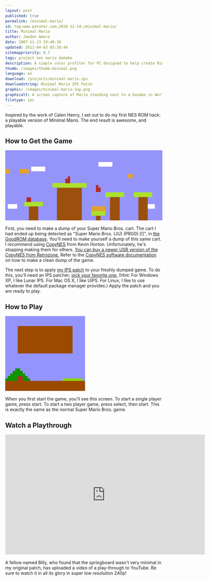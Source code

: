 ```yaml
---
layout: post
published: true
permalink: /minimal-mario/
id: tag:www.patater.com,2010-12-14:/minimal-mario/
title: Minimal Mario
author: Jaeden Amero
date: 2007-11-13 19:40:39
updated: 2011-04-03 03:39:44
sitemappriority: 0.7
tags: project nes mario demake
description: A simple color profiler for PC designed to help create Nintendo DS programs with colors consistent on both PC and Nintendo DS.
thumb: /images/thumb-minimal.png
language: en
download: /projects/minimal-mario.ips
downloadstring: Minimal Mario IPS Patch
graphic: /images/minimal-mario-2up.png
graphicalt: A screen capture of Mario standing next to a Goomba in World 1-1, rendered minimalistically
filetype: ips
---
```

<p>Inspired by the work of Calen Henry, I set out to do my first NES ROM hack:
a playable version of Minimal Mario. The end result is awesome, and
playable.</p>
<!--break-->

<h2>How to Get the Game</h2>
<img src="/images/minimal-mario-landscape.png"/>
<p>First, you need to make a dump of your Super Mario Bros. cart. The cart I
had ended up being detected as "Super Mario Bros. (JU) (PRG0) [!]", in <a
href="http://goodrom.free.fr/">the GoodROM database</a>.  You'll need to make
yourself a dump of this same cart. I recommend using <a
href="http://kevtris.org/Projects/copynes/buyit.html">CopyNES</a> from Kevin
Horton. Unfortunately, he's stopping making them for others. <a
href="http://www.retrousb.com/product_info.php?cPath=24&products_id=36">You can
buy a newer USB version of the CopyNES from Retrozone.</a> Refer to the <a
href="http://kevtris.org/Projects/copynes/copyware.html">CopyNES software
documentation</a> on how to make a clean dump of the game.</p> <p>The next step
is to apply <a href="/projects/minimal-mario.ips">my
IPS patch</a> to your freshly dumped game. To do this, you'll need an IPS
patcher; <a href="http://www.zophar.net/utilities/patchutil.html">pick your
favorite one.</a> (Hint: For Windows XP, I like Lunar IPS. For Mac OS X, I like
UIPS. For Linux, I like to use whatever the default package manager provides.)
Apply the patch and you are ready to play.</p>

<h2>How to Play</h2>
<img src="/images/minimal-mario-press-start.png"/>
<p>When you first start the game, you'll see this screen. To start a single
player game, press start. To start a two player game, press select, then start.
This is exactly the same as the normal Super Mario Bros. game.</p>

<h2>Watch a Playthrough</h2>
<iframe class="youtube-player" type="text/html" width="640" height="385"
src="https://www.youtube.com/embed/VSlL4n1dlJA" frameborder="0"> </iframe>
<p>A fellow named Billy, who found that the springboard wasn't very minimal in
my original patch, has uploaded a video of a play-through to YouTube. Be sure
to watch it in all its glory in super low resolution 240p!</p>
